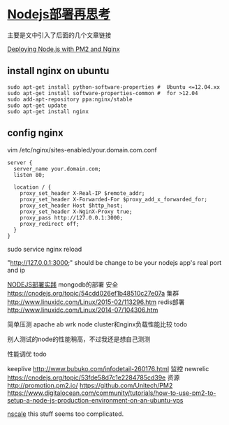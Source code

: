 # [Nodejs部署再思考](https://cnodejs.org/topic/557c55e916839d2d539362d8)
主要是文中引入了后面的几个文章链接

[Deploying Node.js with PM2 and Nginx](https://doesnotscale.com/deploying-node-js-with-pm2-and-nginx/)

## install nginx on ubuntu
```
sudo apt-get install python-software-properties #  Ubuntu <=12.04.xx
sudo apt-get install software-properties-common #  for >12.04
sudo add-apt-repository ppa:nginx/stable
sudo apt-get update
sudo apt-get install nginx
```

## config nginx

vim /etc/nginx/sites-enabled/your.domain.com.conf
```
server {
  server_name your.domain.com;
  listen 80;

  location / {
    proxy_set_header X-Real-IP $remote_addr;
    proxy_set_header X-Forwarded-For $proxy_add_x_forwarded_for;
    proxy_set_header Host $http_host;
    proxy_set_header X-NginX-Proxy true;
    proxy_pass http://127.0.0.1:3000;
    proxy_redirect off;
  }
}
```
sudo service nginx reload

"http://127.0.0.1:3000;" should be change to be your nodejs app's real port and ip


[NODEJS部署实践](http://nodeonly.com/2015/06/02/deploy.html)
mongodb的部署
安全 https://cnodejs.org/topic/54cdd026ef1b48510c27e07a
集群 http://www.linuxidc.com/Linux/2015-02/113296.htm
redis部署
http://www.linuxidc.com/Linux/2014-07/104306.htm

简单压测
apache ab
wrk
node cluster和nginx负载性能比较
todo

别人测试的node的性能稍高，不过我还是想自己测测

性能调优
todo

keeplive
http://www.bubuko.com/infodetail-260176.html
监控
newrelic https://cnodejs.org/topic/53fde58d7c1e2284785cd39e
资源
http://promotion.pm2.io/
https://github.com/Unitech/PM2
https://www.digitalocean.com/community/tutorials/how-to-use-pm2-to-setup-a-node-js-production-environment-on-an-ubuntu-vps

[nscale](https://github.com/nearform/nscale)
this stuff seems too complicated.


